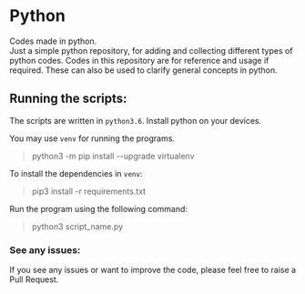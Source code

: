# Python
Codes made in python. \
Just a simple python repository, for adding and collecting different types of python codes.
Codes in this repository are for reference and usage if required. These can also be used to clarify general concepts 
in python. 

## Running the scripts:
The scripts are written in `python3.6`. 
Install python on your devices. 

You may use `venv` for running the programs.
> python3 -m pip install --upgrade virtualenv

To install the dependencies in `venv`:
> pip3 install -r requirements.txt

Run the program using the following command:
> python3 script_name.py

### See any issues:
If you see any issues or want to improve the code, please feel free to raise a Pull Request.